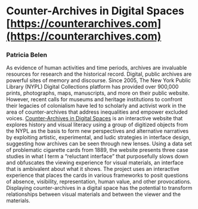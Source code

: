 # Counter-Archives in Digital Spaces [https://counterarchives.com](https://counterarchives.com)
### Patricia Belen

As evidence of human activities and time periods, archives are invaluable resources for research and the historical record. Digital, public archives are powerful sites of memory and discourse. Since 2005, The New York Public Library (NYPL) Digital Collections platform has provided over 900,000 prints, photographs, maps, manuscripts, and more on their public website. However, recent calls for museums and heritage institutions to confront their legacies of colonialism have led to scholarly and activist work in the area of counter-archives that address inequalities and empower excluded voices. [Counter-Archives in Digital Spaces](https://counterarchives.com) is an interactive website that explores history and visual literacy using a group of digitized objects from the NYPL as the basis to form new perspectives and alternative narratives by exploiting artistic, experimental, and ludic strategies in interface design, suggesting how archives can be seen through new lenses. Using a data set of problematic cigarette cards from 1889, the website presents three case studies in what I term a “reluctant interface” that purposefully slows down and obfuscates the viewing experience for visual materials, an interface that is ambivalent about what it shows. The project uses an interactive experience that places the cards in various frameworks to posit questions of absence, visibility, representation, human value, and other provocations. Displaying counter-archives in a digital space has the potential to transform relationships between visual materials and between the viewer and the materials.

